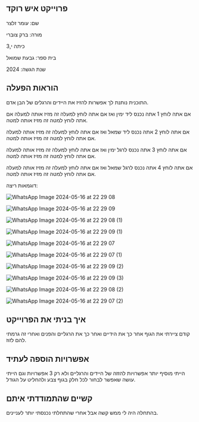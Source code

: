 ## פרוייקט איש רוקד


שם: עומר זלצר


מורה: ברק צוברי


כיתה י,3


בית ספר: גבעת שמואל


שנת הגשה: 2024


## הוראות הפעלה  

התוכנית נותנת לך אפשרות להזיז את היידים והרגלים של הבן אדם.


אם אתה לוחץ 1 אתה נכנס ליד ימין ואז אם אתה לוחץ למעלה זה מזיז אותה למעלה אם אתה לוחץ למטה זה מזיז אותה למטה.


אם אתה לוחץ 2 אתה נכנס ליד שמאל ואז אם אתה לוחץ למעלה זה מזיז אותה למעלה אם אתה לוחץ למטה זה מזיז אותה למטה.


אם אתה לוחץ 3 אתה נכנס לרגל ימין ואז אם אתה לוחץ למעלה זה מזיז אותה למעלה אם אתה לוחץ למטה זה מזיז אותה למטה.


אם אתה לוחץ 4 אתה נכנס לרגל שמאל ואז אם אתה לוחץ למעלה זה מזיז אותה למעלה אם אתה לוחץ למטה זה מזיז אותה למטה.


דוגמאות ריצה:

![WhatsApp Image 2024-05-16 at 22 29 08](https://github.com/baraksu/DancingMan/assets/168032231/d558999e-0738-460e-b036-a04bf5adb4b7)

![WhatsApp Image 2024-05-16 at 22 29 09](https://github.com/baraksu/DancingMan/assets/168032231/7b5bc0af-306a-4fd1-bf21-61448412a426)

![WhatsApp Image 2024-05-16 at 22 29 08 (1)](https://github.com/baraksu/DancingMan/assets/168032231/74874107-2b12-4115-905e-0fa49ec09d72)

![WhatsApp Image 2024-05-16 at 22 29 09 (1)](https://github.com/baraksu/DancingMan/assets/168032231/32c4da36-9acc-4fae-ad50-51c09df24ef6)

![WhatsApp Image 2024-05-16 at 22 29 07](https://github.com/baraksu/DancingMan/assets/168032231/914a45cd-6e86-44a4-b0dc-5c27447e2a75)

![WhatsApp Image 2024-05-16 at 22 29 07 (1)](https://github.com/baraksu/DancingMan/assets/168032231/3f1a7f8b-5c22-41e5-a630-78d157df0603)

![WhatsApp Image 2024-05-16 at 22 29 09 (2)](https://github.com/baraksu/DancingMan/assets/168032231/b5a18149-a094-4da4-b9f2-a265713776c3)

![WhatsApp Image 2024-05-16 at 22 29 09 (3)](https://github.com/baraksu/DancingMan/assets/168032231/72d6b787-5d30-4e78-a3ca-e6251be949f6)

![WhatsApp Image 2024-05-16 at 22 29 08 (2)](https://github.com/baraksu/DancingMan/assets/168032231/b077f013-8aca-4950-8f8a-e78ee3072b34)

![WhatsApp Image 2024-05-16 at 22 29 07 (2)](https://github.com/baraksu/DancingMan/assets/168032231/1942306c-9f4a-45a1-98da-3b89ced9d5a6)


## איך בניתי את הפרוייקט
קודם ציירתי את הגוף אחר כך את הידיים ואחר כך את הרגליים והפנים ואחרי זה גרמתי להם לזוז.

## אפשרויות הוספה לעתיד

הייתי מוסיף יותר אפשרויות להזזה של היידים והרגליים ולא רק 3 אפשרויות וגם הייתי עושה שאפשר לבחור לכל חלק בגוף צבע ולהחליט על הגודל.

## קשיים שהתמודדתי איתם
בהתחלה היה לי ממש קשה אבל אחרי שהתחלתי נכנסתי יותר לעניינים.

